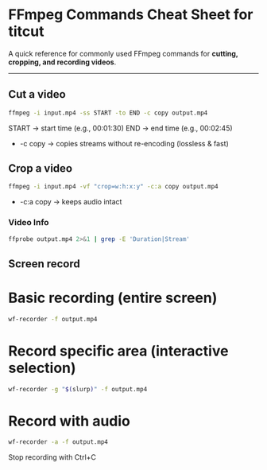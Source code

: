# FFmpeg Commands Cheat Sheet for titcut

A quick reference for commonly used FFmpeg commands for **cutting, cropping, and recording videos**.

---

## Cut a video

```bash
ffmpeg -i input.mp4 -ss START -to END -c copy output.mp4
```
START → start time (e.g., 00:01:30)
END → end time (e.g., 00:02:45)
- -c copy → copies streams without re-encoding (lossless & fast)

## Crop a video

```bash
ffmpeg -i input.mp4 -vf "crop=w:h:x:y" -c:a copy output.mp4
```

- -c:a copy → keeps audio intact

### Video Info

```bash
ffprobe output.mp4 2>&1 | grep -E 'Duration|Stream'
```

## Screen record

# Basic recording (entire screen)

```bash
wf-recorder -f output.mp4
```

# Record specific area (interactive selection)

```bash
wf-recorder -g "$(slurp)" -f output.mp4
```

# Record with audio

```bash
wf-recorder -a -f output.mp4
```
 Stop recording with Ctrl+C
